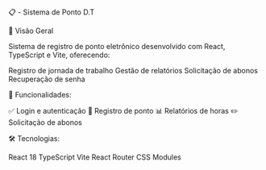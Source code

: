 📋 - Sistema de Ponto D.T

🌟 Visão Geral

Sistema de registro de ponto eletrônico desenvolvido com React, TypeScript e Vite, oferecendo:

Registro de jornada de trabalho
Gestão de relatórios
Solicitação de abonos
Recuperação de senha


📌 Funcionalidades:

✅ Login e autenticação
📅 Registro de ponto
📊 Relatórios de horas
✏️ Solicitação de abonos


🛠️ Tecnologias:

React 18
TypeScript
Vite
React Router
CSS Modules




